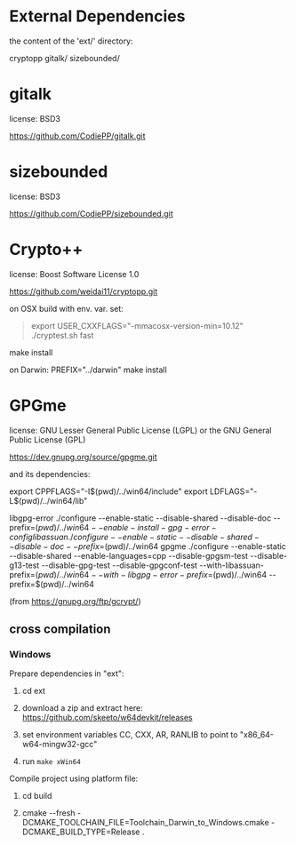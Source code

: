 External Dependencies
=====================

the content of the 'ext/' directory:

  cryptopp
  gitalk/
  sizebounded/


gitalk
======

license: BSD3

https://github.com/CodiePP/gitalk.git


sizebounded
===========

license: BSD3

https://github.com/CodiePP/sizebounded.git


Crypto++
========

license: Boost Software License 1.0

https://github.com/weidai11/cryptopp.git

on OSX build with env. var. set:

> export USER_CXXFLAGS="-mmacosx-version-min=10.12"
> ./cryptest.sh fast


make install

on Darwin:
PREFIX="../darwin" make install

GPGme
=====

license: GNU Lesser General Public License (LGPL)
         or the GNU General Public License (GPL)

https://dev.gnupg.org/source/gpgme.git


and its dependencies:

export CPPFLAGS="-I$(pwd)/../win64/include"
export LDFLAGS="-L$(pwd)/../win64/lib"

libgpg-error
	./configure --enable-static --disable-shared  --disable-doc --prefix=$(pwd)/../win64 --enable-install-gpg-error-config
libassuan
	./configure --enable-static --disable-shared  --disable-doc --prefix=$(pwd)/../win64
gpgme
	./configure --enable-static --disable-shared --enable-languages=cpp --disable-gpgsm-test --disable-g13-test --disable-gpg-test --disable-gpgconf-test --with-libassuan-prefix=$(pwd)/../win64  --with-libgpg-error-prefix=$(pwd)/../win64  --prefix=$(pwd)/../win64


(from https://gnupg.org/ftp/gcrypt/)


## cross compilation

### Windows


Prepare dependencies in "ext":

1. cd ext

2. download a zip and extract here: https://github.com/skeeto/w64devkit/releases

3. set environment variables CC, CXX, AR, RANLIB to point to "x86_64-w64-mingw32-gcc"

4. run `make xWin64`


Compile project using platform file:

1. cd build

2. cmake --fresh -DCMAKE_TOOLCHAIN_FILE=Toolchain_Darwin_to_Windows.cmake -DCMAKE_BUILD_TYPE=Release .



